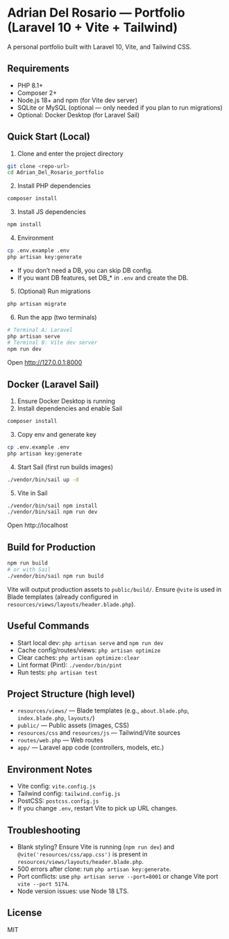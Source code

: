 # Adrian Del Rosario — Portfolio (Laravel 10 + Vite + Tailwind)

A personal portfolio built with Laravel 10, Vite, and Tailwind CSS.

## Requirements
- PHP 8.1+
- Composer 2+
- Node.js 18+ and npm (for Vite dev server)
- SQLite or MySQL (optional — only needed if you plan to run migrations)
- Optional: Docker Desktop (for Laravel Sail)

## Quick Start (Local)
1. Clone and enter the project directory
```bash
git clone <repo-url>
cd Adrian_Del_Rosario_portfolio
```
2. Install PHP dependencies
```bash
composer install
```
3. Install JS dependencies
```bash
npm install
```
4. Environment
```bash
cp .env.example .env
php artisan key:generate
```
- If you don’t need a DB, you can skip DB config.
- If you want DB features, set DB_* in `.env` and create the DB.

5. (Optional) Run migrations
```bash
php artisan migrate
```

6. Run the app (two terminals)
```bash
# Terminal A: Laravel
php artisan serve
# Terminal B: Vite dev server
npm run dev
```
Open http://127.0.0.1:8000

## Docker (Laravel Sail)
1. Ensure Docker Desktop is running
2. Install dependencies and enable Sail
```bash
composer install
```
3. Copy env and generate key
```bash
cp .env.example .env
php artisan key:generate
```
4. Start Sail (first run builds images)
```bash
./vendor/bin/sail up -d
```
5. Vite in Sail
```bash
./vendor/bin/sail npm install
./vendor/bin/sail npm run dev
```
Open http://localhost

## Build for Production
```bash
npm run build
# or with Sail
./vendor/bin/sail npm run build
```
Vite will output production assets to `public/build/`. Ensure `@vite` is used in Blade templates (already configured in `resources/views/layouts/header.blade.php`).

## Useful Commands
- Start local dev: `php artisan serve` and `npm run dev`
- Cache config/routes/views: `php artisan optimize`
- Clear caches: `php artisan optimize:clear`
- Lint format (Pint): `./vendor/bin/pint`
- Run tests: `php artisan test`

## Project Structure (high level)
- `resources/views/` — Blade templates (e.g., `about.blade.php`, `index.blade.php`, `layouts/`)
- `public/` — Public assets (images, CSS)
- `resources/css` and `resources/js` — Tailwind/Vite sources
- `routes/web.php` — Web routes
- `app/` — Laravel app code (controllers, models, etc.)

## Environment Notes
- Vite config: `vite.config.js`
- Tailwind config: `tailwind.config.js`
- PostCSS: `postcss.config.js`
- If you change `.env`, restart Vite to pick up URL changes.

## Troubleshooting
- Blank styling? Ensure Vite is running (`npm run dev`) and `@vite('resources/css/app.css')` is present in `resources/views/layouts/header.blade.php`.
- 500 errors after clone: run `php artisan key:generate`.
- Port conflicts: use `php artisan serve --port=8001` or change Vite port `vite --port 5174`.
- Node version issues: use Node 18 LTS.

## License
MIT